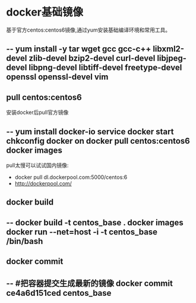 
docker基础镜像
==================

基于官方centos:centos6镜像,通过yum安装基础编译环境和常用工具。

--
yum install -y tar wget gcc gcc-c++ libxml2-devel zlib-devel bzip2-devel curl-devel libjpeg-devel libpng-devel libtiff-devel freetype-devel openssl openssl-devel vim
--

## pull centos:centos6

安装docker后pull官方镜像

--
yum install docker-io
service docker start
chkconfig docker on
docker pull centos:centos6
docker images
--

pull太慢可以试试国内镜像:

 * docker pull dl.dockerpool.com:5000/centos:6
 * http://dockerpool.com/

## docker build

--
docker build -t centos_base .
docker images
docker run --net=host -i -t centos_base /bin/bash
--

## docker commit

--
#把容器提交生成最新的镜像
docker commit ce4a6d151ced centos_base
--

